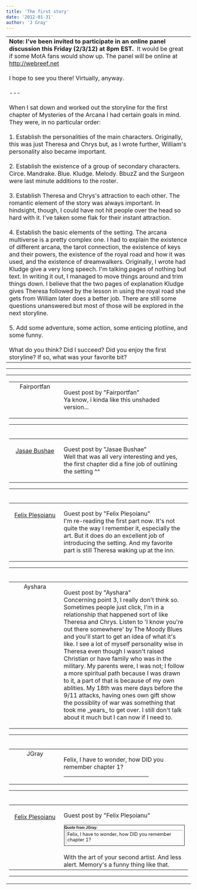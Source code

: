 ```yaml
---
title: 'The first story'
date: '2012-01-31'
author: 'J Gray'
---
```


<div>
<!-- Main content here -->
<table border="0" class="post"><tbody><tr><td>
   
   <div class="post_body">
       <span style="font-weight: bold;">Note: I've been invited to participate in an online panel discussion this Friday (2/3/12) at 8pm EST.&nbsp; </span>It would be great if some MotA fans would show up. The panel will be online at <a name="" classname="" class="" href="http://webreef.net/" target="_blank">http://webreef.net</a><a name="" target="_blank" classname="" class="" href="%20http://webreef.net"> </a><br><br>I hope to see you there! Virtually, anyway.<br><br>---<br><a name="" target="_blank" classname="" class="" href="%20http://webreef.net"></a><br>When I sat down and worked out the storyline for the first chapter of Mysteries of the Arcana I had certain goals in mind. They were, in no particular order:<br><br>1. Establish the personalities of the main characters. Originally, this was just Theresa and Chrys but, as I wrote further, William's personality also became important.<br><br>2. Establish the existence of a group of secondary characters. Circe. Mandrake. Blue. Kludge. Melody. BbuzZ and the Surgeon were last minute additions to the roster.<br><br>3. Establish Theresa and Chrys's attraction to each other. The romantic element of the story was always important. In hindsight, though, I could have not hit people over the head so hard with it. I've taken some flak for their instant attraction.<br><br>4. Establish the basic elements of the setting. The arcana multiverse is a pretty complex one. I had to explain the existence of different arcana, the tarot connection, the existence of keys and their powers, the existence of the royal road and how it was used, and the existence of dreamwalkers. Originally, I wrote had Kludge give a very long speech. I'm talking pages of nothing but text. In writing it out, I managed to move things around and trim things down. I believe that the two pages of explanation Kludge gives Theresa followed by the lesson in using the royal road she gets from William later does a better job. There are still some questions unanswered but most of those will be explored in the next storyline.<br><br>5. Add some adventure, some action, some enticing plotline, and some funny. <br><br>What do you think? Did I succeed? Did you enjoy the first storyline? If so, what was your favorite bit?<br>
   </div>
   </td></tr>
   </tbody></table><hr><table style="width:100%; border:0;" class="comment_table"><tbody><tr><td width="100%"><a name=""> </a><div style="width:100%;" class="comment"><table border="0" width="100%"><tbody><tr><td align="center" valign="top" width="125">
<span class="comment_title"><center>Fairportfan<br></center><a name="918">&nbsp;</a></span><br>
<center><img src="https://www.gravatar.com/avatar.php?gravatar_id=6a0561c0957a6b889bac34144c7cec72&amp;default=http%3A%2F%2Fmysteriesofthearcana.com%2Ftemplates%2Fmain%2Fimages%2Favatar.gif&amp;size=80&amp;rating=g" border="0" alt=""></center>
</td>
<td valign="top">


<p class="comment_text"> </p><p class="comment_text"><span class="forum_info">Guest post by "Fairportfan"</span><br> Ya know, i kinda like this unshaded version...</p>
 

</td></tr></tbody></table>
<hr></div></td></tr><tr><td width="100%"><a name=""> </a><div style="width:100%;" class="comment"><table border="0" width="100%"><tbody><tr><td align="center" valign="top" width="125">
<span class="comment_title"><center><br><a href="http://z15.invisionfree.com/Byako_City/" target="_blank">Jasae Bushae</a><br></center><a name="919">&nbsp;</a></span><br>
<center><img src="https://www.gravatar.com/avatar.php?gravatar_id=ee566f6b7a7fd942fef8d133d1bdbdff&amp;default=http%3A%2F%2Fmysteriesofthearcana.com%2Ftemplates%2Fmain%2Fimages%2Favatar.gif&amp;size=80&amp;rating=g" border="0" alt=""></center>
</td>
<td valign="top">


<p class="comment_text"> </p><p class="comment_text"><span class="forum_info">Guest post by "Jasae Bushae"</span><br> Well that was all very interesting and yes, the first chapter did a fine job of outlining the setting ^^</p>
 

</td></tr></tbody></table>
<hr></div></td></tr><tr><td width="100%"><a name=""> </a><div style="width:100%;" class="comment"><table border="0" width="100%"><tbody><tr><td align="center" valign="top" width="125">
<span class="comment_title"><center><br><a href="http://felix.plesoianu.ro/" target="_blank">Felix Pleșoianu</a><br></center><a name="920">&nbsp;</a></span><br>
<center><img src="https://www.gravatar.com/avatar.php?gravatar_id=e0ad94a966cfab0b02d938e4bf9cd1c1&amp;default=http%3A%2F%2Fmysteriesofthearcana.com%2Ftemplates%2Fmain%2Fimages%2Favatar.gif&amp;size=80&amp;rating=g" border="0" alt=""></center>
</td>
<td valign="top">


<p class="comment_text"> </p><p class="comment_text"><span class="forum_info">Guest post by "Felix Pleșoianu"</span><br> I'm re-reading the first part now. It's not quite the way I remember it, especially the art. But it does do an excellent job of introducing the setting. And my favorite part is still Theresa waking up at the inn.</p>
 

</td></tr></tbody></table>
<hr></div></td></tr><tr><td width="100%"><a name=""> </a><div style="width:100%;" class="comment"><table border="0" width="100%"><tbody><tr><td align="center" valign="top" width="125">
<span class="comment_title"><center>Ayshara<br></center><a name="921">&nbsp;</a></span><br>
<center><img src="https://www.gravatar.com/avatar.php?gravatar_id=6f86cb0ffa70485e791906edfc2d1247&amp;default=http%3A%2F%2Fmysteriesofthearcana.com%2Ftemplates%2Fmain%2Fimages%2Favatar.gif&amp;size=80&amp;rating=g" border="0" alt=""></center>
</td>
<td valign="top">


<p class="comment_text"> </p><p class="comment_text"><span class="forum_info">Guest post by "Ayshara"</span><br> Concerning point 3, I really don't think so. Sometimes people just click, I'm in a relationship that happened sort of like Theresa and Chrys. Listen to 'I know you're out there somewhere' by The Moody Blues and you'll start to get an idea of what it's like. I see a lot of myself personality wise in Theresa even though I wasn't raised Christian or have family who was in the military. My parents were, I was not; I follow a more spiritual path because I was drawn to it, a part of that is because of my own ablities. My 18th was mere days before the 9/11 attacks, having ones own gift show the possiblity of war was something that took me _years_ to get over. I still don't talk about it much but I can now if I need to.<br></p>
 

</td></tr></tbody></table>
<hr></div></td></tr><tr><td width="100%"><a name=""> </a><div style="width:100%;" class="comment"><table border="0" width="100%"><tbody><tr><td align="center" valign="top" width="125">
<span class="comment_title"><center>JGray</center><a name="922">&nbsp;</a></span><br>
<center><img src="https://www.gravatar.com/avatar.php?gravatar_id=3de6483cf7ef4947f33483faa590f1a0&amp;default=http%3A%2F%2Fmysteriesofthearcana.com%2Ftemplates%2Fmain%2Fimages%2Favatar.gif&amp;size=100&amp;rating=g" border="0" alt=""></center>
</td>
<td valign="top">


<p class="comment_text"> </p><p class="comment_text">Felix, I have to wonder, how DID you remember chapter 1?<br></p>
 <hr width="70%">

</td></tr></tbody></table>
<hr></div></td></tr><tr><td width="100%"><a name=""> </a><div style="width:100%;" class="comment"><table border="0" width="100%"><tbody><tr><td align="center" valign="top" width="125">
<span class="comment_title"><center><br><a href="http://felix.plesoianu.ro/" target="_blank">Felix Pleșoianu</a><br></center><a name="923">&nbsp;</a></span><br>
<center><img src="https://www.gravatar.com/avatar.php?gravatar_id=e0ad94a966cfab0b02d938e4bf9cd1c1&amp;default=http%3A%2F%2Fmysteriesofthearcana.com%2Ftemplates%2Fmain%2Fimages%2Favatar.gif&amp;size=80&amp;rating=g" border="0" alt=""></center>
</td>
<td valign="top">


<p class="comment_text"> </p><p class="comment_text"><span class="forum_info">Guest post by "Felix Pleșoianu"</span><br> </p><div class="quote-outer" style="margin:1px; width:auto; border:1px solid;"><span style="font-size:10px; font-weight:bold;">Quote from JGray:</span><div class="quote" style="margin:4px; margin-top:1px; padding:3px; width:auto; font-size:80%; border:1px inset;">
Felix, I have to wonder, how DID you remember chapter 1?<br></div></div>
<br>With the art of your second artist. And less alert. Memory's a funny thing like that.<br>
 

</td></tr></tbody></table>
<hr></div></td></tr></tbody></table>
<!-- End main content -->
              </div>
